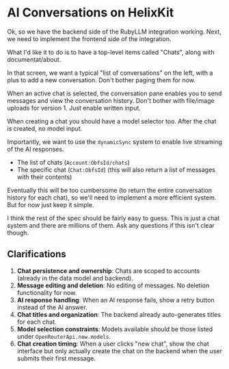 # AI Conversations on HelixKit

Ok, so we have the backend side of the RubyLLM integration working. Next, we need to implement the frontend side of the integration.

What I'd like it to do is to have a top-level items called "Chats", along with documentat/about.

In that screen, we want a typical "list of conversations" on the left, with a plus to add a new conversation. Don't bother paging them for now.

When an active chat is selected, the conversation pane enables you to send messages and view the conversation history. Don't bother with file/image uploads for version 1. Just enable written input.

When creating a chat you should have a model selector too. After the chat is created, no model input.

Importantly, we want to use the `dynamicSync` system to enable live streaming of the AI responses.

- The list of chats (`Account:ObfsId/chats`)
- The specific chat (`Chat:ObfsId`) (this will also return a list of messages with their contents)

Eventually this will be too cumbersome (to return the entire conversation history for each chat), so we'll need to implement a more efficient system. But for now just keep it simple.

I think the rest of the spec should be fairly easy to guess. This is just a chat system and there are millions of them. Ask any questions if this isn't clear though.

## Clarifications

1. **Chat persistence and ownership**: Chats are scoped to accounts (already in the data model and backend).
2. **Message editing and deletion**: No editing of messages. No deletion functionality for now.
3. **AI response handling**: When an AI response fails, show a retry button instead of the AI answer.
4. **Chat titles and organization**: The backend already auto-generates titles for each chat.
5. **Model selection constraints**: Models available should be those listed under `OpenRouterApi.new.models`.
6. **Chat creation timing**: When a user clicks "new chat", show the chat interface but only actually create the chat on the backend when the user submits their first message.